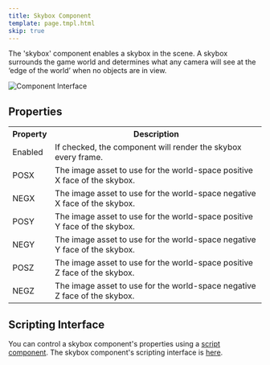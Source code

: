 ```yaml
---
title: Skybox Component
template: page.tmpl.html
skip: true
---
```


The 'skybox' component enables a skybox in the scene. A skybox surrounds the game world and determines what any camera will see at the ‘edge of the world’ when no objects are in view.

![Component Interface](/images/platform/component_skybox.png)

## Properties

<table class="table table-striped">
    <col class="property-name"></col>
    <col class="property-description"></col>
    <tr><th>Property</th><th>Description</th></tr>
    <tr><td>Enabled</td><td>If checked, the component will render the skybox every frame.</td></tr>
    <tr><td>POSX</td><td>The image asset to use for the world-space positive X face of the skybox.</td></tr>
    <tr><td>NEGX</td><td>The image asset to use for the world-space negative X face of the skybox.</td></tr>
    <tr><td>POSY</td><td>The image asset to use for the world-space positive Y face of the skybox.</td></tr>
    <tr><td>NEGY</td><td>The image asset to use for the world-space negative Y face of the skybox.</td></tr>
    <tr><td>POSZ</td><td>The image asset to use for the world-space positive Z face of the skybox.</td></tr>
    <tr><td>NEGZ</td><td>The image asset to use for the world-space negative Z face of the skybox.</td></tr>
</table>

## Scripting Interface

You can control a skybox component's properties using a [script component][script_component]. The skybox component's scripting interface is [here][docs].

[script_component]: /user-manual/packs/entities/components/script
[docs]: /engine/api/stable/symbols/pc.fw.SkyBoxComponent.html
